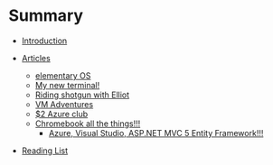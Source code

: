 # Summary
* [Introduction](README.md)

* [Articles]()
	* [elementary OS](articles/elementary_os.md)
	* [My new terminal!](articles/my_new_term.md)
	* [Riding shotgun with Elliot](articles/riding_shotgun_with_elliot.md)
	* [VM Adventures](articles/vm_adventures.md)
	* [$2 Azure club](articles/azure_pricing.md)
	* [Chromebook all the things!!!]()
		* [Azure, Visual Studio, ASP.NET MVC 5 Entity Framework!!!](articles/chromebook.md)

* [Reading List](articles/reading_list.md)

